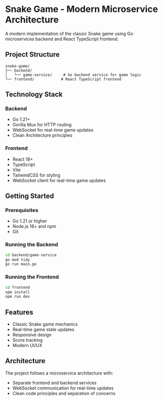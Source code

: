 # Snake Game - Modern Microservice Architecture

A modern implementation of the classic Snake game using Go microservices backend and React TypeScript frontend.

## Project Structure

```
snake-game/
├── backend/
│   └── game-service/     # Go backend service for game logic
└── frontend/            # React TypeScript frontend
```

## Technology Stack

### Backend
- Go 1.21+
- Gorilla Mux for HTTP routing
- WebSocket for real-time game updates
- Clean Architecture principles

### Frontend
- React 18+
- TypeScript
- Vite
- TailwindCSS for styling
- WebSocket client for real-time game updates

## Getting Started

### Prerequisites
- Go 1.21 or higher
- Node.js 18+ and npm
- Git

### Running the Backend
```bash
cd backend/game-service
go mod tidy
go run main.go
```

### Running the Frontend
```bash
cd frontend
npm install
npm run dev
```

## Features
- Classic Snake game mechanics
- Real-time game state updates
- Responsive design
- Score tracking
- Modern UI/UX

## Architecture
The project follows a microservice architecture with:
- Separate frontend and backend services
- WebSocket communication for real-time updates
- Clean code principles and separation of concerns
